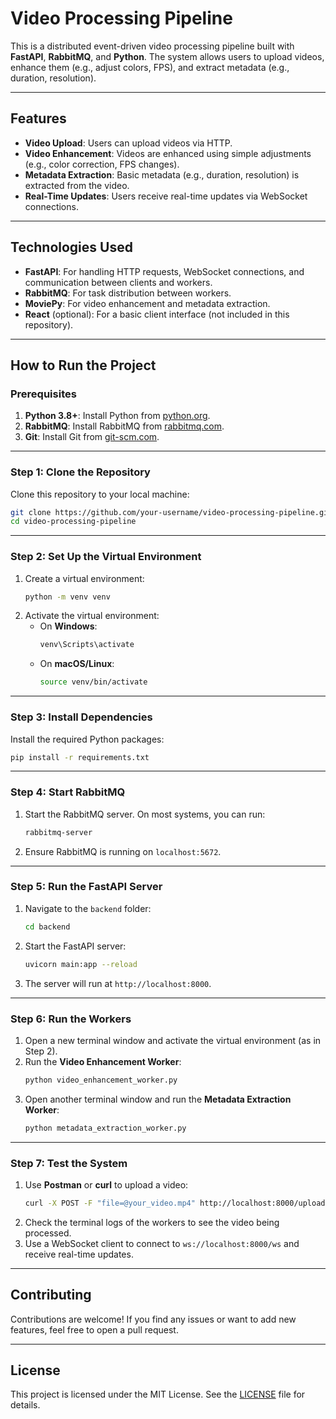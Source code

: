 # Video Processing Pipeline

This is a distributed event-driven video processing pipeline built with **FastAPI**, **RabbitMQ**, and **Python**. The system allows users to upload videos, enhance them (e.g., adjust colors, FPS), and extract metadata (e.g., duration, resolution).

---

## Features
- **Video Upload**: Users can upload videos via HTTP.
- **Video Enhancement**: Videos are enhanced using simple adjustments (e.g., color correction, FPS changes).
- **Metadata Extraction**: Basic metadata (e.g., duration, resolution) is extracted from the video.
- **Real-Time Updates**: Users receive real-time updates via WebSocket connections.

---

## Technologies Used
- **FastAPI**: For handling HTTP requests, WebSocket connections, and communication between clients and workers.
- **RabbitMQ**: For task distribution between workers.
- **MoviePy**: For video enhancement and metadata extraction.
- **React** (optional): For a basic client interface (not included in this repository).

---

## How to Run the Project

### Prerequisites
1. **Python 3.8+**: Install Python from [python.org](https://www.python.org/).
2. **RabbitMQ**: Install RabbitMQ from [rabbitmq.com](https://www.rabbitmq.com/).
3. **Git**: Install Git from [git-scm.com](https://git-scm.com/).

---

### Step 1: Clone the Repository
Clone this repository to your local machine:
```bash
git clone https://github.com/your-username/video-processing-pipeline.git
cd video-processing-pipeline
```

---

### Step 2: Set Up the Virtual Environment
1. Create a virtual environment:
   ```bash
   python -m venv venv
   ```
2. Activate the virtual environment:
   - On **Windows**:
     ```bash
     venv\Scripts\activate
     ```
   - On **macOS/Linux**:
     ```bash
     source venv/bin/activate
     ```

---

### Step 3: Install Dependencies
Install the required Python packages:
```bash
pip install -r requirements.txt
```

---

### Step 4: Start RabbitMQ
1. Start the RabbitMQ server. On most systems, you can run:
   ```bash
   rabbitmq-server
   ```
2. Ensure RabbitMQ is running on `localhost:5672`.

---

### Step 5: Run the FastAPI Server
1. Navigate to the `backend` folder:
   ```bash
   cd backend
   ```
2. Start the FastAPI server:
   ```bash
   uvicorn main:app --reload
   ```
3. The server will run at `http://localhost:8000`.

---

### Step 6: Run the Workers
1. Open a new terminal window and activate the virtual environment (as in Step 2).
2. Run the **Video Enhancement Worker**:
   ```bash
   python video_enhancement_worker.py
   ```
3. Open another terminal window and run the **Metadata Extraction Worker**:
   ```bash
   python metadata_extraction_worker.py
   ```

---

### Step 7: Test the System
1. Use **Postman** or **curl** to upload a video:
   ```bash
   curl -X POST -F "file=@your_video.mp4" http://localhost:8000/upload
   ```
2. Check the terminal logs of the workers to see the video being processed.
3. Use a WebSocket client to connect to `ws://localhost:8000/ws` and receive real-time updates.

---

## Contributing
Contributions are welcome! If you find any issues or want to add new features, feel free to open a pull request.

---

## License
This project is licensed under the MIT License. See the [LICENSE](LICENSE) file for details.
